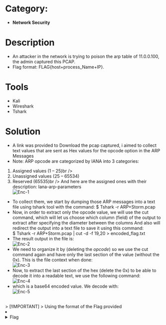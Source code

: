 # Category: 
- **Network Security**
# Description
- An attacker in the network is trying to poison the arp table of 11.0.0.100, the admin captured this PCAP. 
- Flag format: FLAG{host+process_Name+IP}.<br />

# Tools
- Kali
- Wireshark
- Tshark

# Solution
- A link was provided to Download the pcap captured, i aimed to collect text values that are sent as Hex values for the opcode option in the ARP Messages
- Note: ARP opcode are categorized by IANA into 3 categories:
1) Assigned values (1 – 25)br />
2) Unassigned values (25 – 65534)<br />
3) Reserved (65535)br />
And here are the assigned ones with their description: Iana-arp-parameters<br />
![Enc-1](https://github.com/JMI-17/CYBERTALENT-BLUE-TEAM-SCHOLARSHIP-TRAINING/assets/69071528/52c3ad52-1cbd-457f-8939-3a8f9400736e)

- To collect them, we start by dumping those ARP messages into a text file using tshark tool with the command:
$ Tshark -r ARP+Storm.pcap<br />
- Now, in order to extract only the opcode value, we will use the cut command, which will let us choose which column (field) of the output to extract after specifying the diameter between the columns And also will redirect the output into a text file to save it
using this command:<br />
$ Tshark -r ARP+Storm.pcap | cut -d -f 19,20 > encoded_flag.txt<br />
- The result output in the file is:<br />
![Enc-2](https://github.com/JMI-17/CYBERTALENT-BLUE-TEAM-SCHOLARSHIP-TRAINING/assets/69071528/7c7a786c-c634-4472-b1ff-c5f6bb7da967)
- We need to organize it by (deleting the *opcode*) so we use the cut command again and have only the last section of the 
value (without the 0x). This is the file context when done:<br />
![Enc-3](https://github.com/JMI-17/CYBERTALENT-BLUE-TEAM-SCHOLARSHIP-TRAINING/assets/69071528/5f75c78c-e4b9-4d10-94fa-561cf79ba211)
- Now, to extract the last section of the hex (delete the 0x) to be able to decode it into a readable text, we use the following command:<br />
![Enc-4](https://github.com/JMI-17/CYBERTALENT-BLUE-TEAM-SCHOLARSHIP-TRAINING/assets/69071528/50556479-c0f8-4cd8-9bc9-22e48b6df7cf)
- which is a base64 encoded value. We decode with:<br />
![Enc-5](https://github.com/JMI-17/CYBERTALENT-BLUE-TEAM-SCHOLARSHIP-TRAINING/assets/69071528/93954882-ab72-4348-a388-aa0206cbe932)
<br />
> [!IMPORTANT]
> Using the format of the Flag provided
<li>
	<details>
		<summary>Flag</summary>
flag{gr@tuit0us_0pcOde_1s_Alw@ys_A6uSed_t0_p01s0n}</details>
</li>
